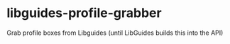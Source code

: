 libguides-profile-grabber
=========================

Grab profile boxes from Libguides (until LibGuides builds this into the API)